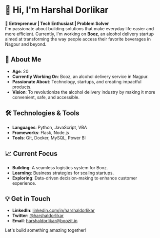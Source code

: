 # 👋 Hi, I'm Harshal Dorlikar

🚀 **Entrepreneur | Tech Enthusiast | Problem Solver**  
I'm passionate about building solutions that make everyday life easier and more efficient. Currently, I'm working on **Booz**, an alcohol delivery startup aimed at transforming the way people access their favorite beverages in Nagpur and beyond.

## 🌟 About Me
- **Age**: 20
- **Currently Working On**: Booz, an alcohol delivery service in Nagpur.
- **Passionate About**: Technology, startups, and creating impactful products.
- **Vision**: To revolutionize the alcohol delivery industry by making it more convenient, safe, and accessible.

## 🛠️ Technologies & Tools
- **Languages**: Python, JavaScript, VBA
- **Frameworks**: Flask, Node.js
- **Tools**: Git, Docker, MySQL, Power BI

## 📈 Current Focus
- **Building**: A seamless logistics system for Booz.
- **Learning**: Business strategies for scaling startups.
- **Exploring**: Data-driven decision-making to enhance customer experience.

## 💡 Get in Touch
- **LinkedIn**: [linkedin.com/in/harshaldorlikar](https://www.linkedin.com/in/harshaldorlikar)
- **Twitter**: [@harshaldorlikar](https://twitter.com/harshaldorlikar)
- **Email**: harshaldorlikar@boozit.in

Let's build something amazing together!
